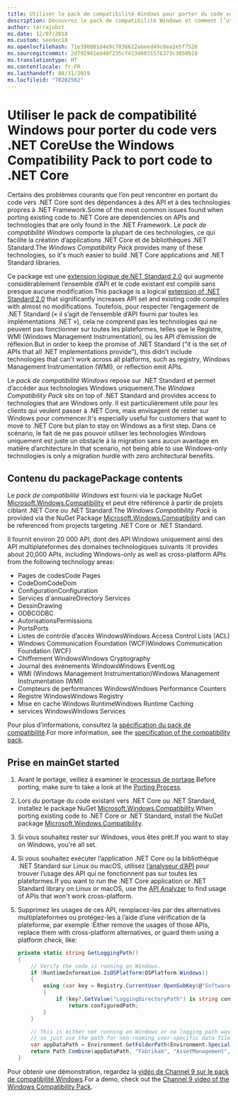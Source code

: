 ```yaml
---
title: Utiliser le pack de compatibilité Windows pour porter du code vers .NET Core
description: Découvrez le pack de compatibilité Windows et comment l’utiliser pour déplacer du code .NET Framework existant vers .NET Core
author: terrajobst
ms.date: 12/07/2018
ms.custom: seodec18
ms.openlocfilehash: 71e390881d4e9c7836622abeed49c0ea2e5f7526
ms.sourcegitcommit: 2d792961ed48f235cf413d6031576373c3050918
ms.translationtype: HT
ms.contentlocale: fr-FR
ms.lasthandoff: 08/31/2019
ms.locfileid: "70202562"
---
```

# <a name="use-the-windows-compatibility-pack-to-port-code-to-net-core"></a><span data-ttu-id="76026-103">Utiliser le pack de compatibilité Windows pour porter du code vers .NET Core</span><span class="sxs-lookup"><span data-stu-id="76026-103">Use the Windows Compatibility Pack to port code to .NET Core</span></span>

<span data-ttu-id="76026-104">Certains des problèmes courants que l’on peut rencontrer en portant du code vers .NET Core sont des dépendances à des API et à des technologies propres à .NET Framework.</span><span class="sxs-lookup"><span data-stu-id="76026-104">Some of the most common issues found when porting existing code to .NET Core are dependencies on APIs and technologies that are only found in the .NET Framework.</span></span> <span data-ttu-id="76026-105">Le *pack de compatibilité Windows* comporte la plupart de ces technologies, ce qui facilite la création d’applications .NET Core et de bibliothèques .NET Standard.</span><span class="sxs-lookup"><span data-stu-id="76026-105">The *Windows Compatibility Pack* provides many of these technologies, so it's much easier to build .NET Core applications and .NET Standard libraries.</span></span>

<span data-ttu-id="76026-106">Ce package est une [extension logique de.NET Standard 2.0](../whats-new/dotnet-core-2-0.md#api-changes-and-library-support) qui augmente considérablement l’ensemble d’API et le code existant est compilé sans presque aucune modification.</span><span class="sxs-lookup"><span data-stu-id="76026-106">This package is a logical [extension of .NET Standard 2.0](../whats-new/dotnet-core-2-0.md#api-changes-and-library-support) that significantly increases API set and existing code compiles with almost no modifications.</span></span> <span data-ttu-id="76026-107">Toutefois, pour respecter l’engagement de .NET Standard (« il s’agit de l’ensemble d’API fourni par toutes les implémentations .NET »), cela ne comprend pas les technologies qui ne peuvent pas fonctionner sur toutes les plateformes, telles que le Registre, WMI (Windows Management Instrumentation), ou les API d’émission de réflexion.</span><span class="sxs-lookup"><span data-stu-id="76026-107">But in order to keep the promise of .NET Standard ("it is the set of APIs that all .NET implementations provide"), this didn't include technologies that can't work across all platforms, such as registry, Windows Management Instrumentation (WMI), or reflection emit APIs.</span></span>

<span data-ttu-id="76026-108">Le *pack de compatibilité Windows* repose sur .NET Standard et permet d’accéder aux technologies Windows uniquement.</span><span class="sxs-lookup"><span data-stu-id="76026-108">The *Windows Compatibility Pack* sits on top of .NET Standard and provides access to technologies that are Windows only.</span></span> <span data-ttu-id="76026-109">Il est particulièrement utile pour les clients qui veulent passer à .NET Core, mais envisagent de rester sur Windows pour commencer.</span><span class="sxs-lookup"><span data-stu-id="76026-109">It's especially useful for customers that want to move to .NET Core but plan to stay on Windows as a first step.</span></span> <span data-ttu-id="76026-110">Dans ce scénario, le fait de ne pas pouvoir utiliser les technologies Windows uniquement est juste un obstacle à la migration sans aucun avantage en matière d’architecture.</span><span class="sxs-lookup"><span data-stu-id="76026-110">In that scenario, not being able to use Windows-only technologies is only a migration hurdle with zero architectural benefits.</span></span>

## <a name="package-contents"></a><span data-ttu-id="76026-111">Contenu du package</span><span class="sxs-lookup"><span data-stu-id="76026-111">Package contents</span></span>

<span data-ttu-id="76026-112">Le *pack de compatibilité Windows* est fourni via le package NuGet [Microsoft.Windows.Compatibility](https://www.nuget.org/packages/Microsoft.Windows.Compatibility) et peut être référencé à partir de projets ciblant .NET Core ou .NET Standard.</span><span class="sxs-lookup"><span data-stu-id="76026-112">The *Windows Compatibility Pack* is provided via the NuGet Package [Microsoft.Windows.Compatibility](https://www.nuget.org/packages/Microsoft.Windows.Compatibility) and can be referenced from projects targeting .NET Core or .NET Standard.</span></span>

<span data-ttu-id="76026-113">Il fournit environ 20 000 API, dont des API Windows uniquement ainsi des API multiplateformes des domaines technologiques suivants :</span><span class="sxs-lookup"><span data-stu-id="76026-113">It provides about 20,000 APIs, including Windows-only as well as cross-platform APIs from the following technology areas:</span></span>

* <span data-ttu-id="76026-114">Pages de codes</span><span class="sxs-lookup"><span data-stu-id="76026-114">Code Pages</span></span>
* <span data-ttu-id="76026-115">CodeDom</span><span class="sxs-lookup"><span data-stu-id="76026-115">CodeDom</span></span>
* <span data-ttu-id="76026-116">Configuration</span><span class="sxs-lookup"><span data-stu-id="76026-116">Configuration</span></span>
* <span data-ttu-id="76026-117">Services d'annuaire</span><span class="sxs-lookup"><span data-stu-id="76026-117">Directory Services</span></span>
* <span data-ttu-id="76026-118">Dessin</span><span class="sxs-lookup"><span data-stu-id="76026-118">Drawing</span></span>
* <span data-ttu-id="76026-119">ODBC</span><span class="sxs-lookup"><span data-stu-id="76026-119">ODBC</span></span>
* <span data-ttu-id="76026-120">Autorisations</span><span class="sxs-lookup"><span data-stu-id="76026-120">Permissions</span></span>
* <span data-ttu-id="76026-121">Ports</span><span class="sxs-lookup"><span data-stu-id="76026-121">Ports</span></span>
* <span data-ttu-id="76026-122">Listes de contrôle d’accès Windows</span><span class="sxs-lookup"><span data-stu-id="76026-122">Windows Access Control Lists (ACL)</span></span>
* <span data-ttu-id="76026-123">Windows Communication Foundation (WCF)</span><span class="sxs-lookup"><span data-stu-id="76026-123">Windows Communication Foundation (WCF)</span></span>
* <span data-ttu-id="76026-124">Chiffrement Windows</span><span class="sxs-lookup"><span data-stu-id="76026-124">Windows Cryptography</span></span>
* <span data-ttu-id="76026-125">Journal des événements Windows</span><span class="sxs-lookup"><span data-stu-id="76026-125">Windows EventLog</span></span>
* <span data-ttu-id="76026-126">WMI (Windows Management Instrumentation)</span><span class="sxs-lookup"><span data-stu-id="76026-126">Windows Management Instrumentation (WMI)</span></span>
* <span data-ttu-id="76026-127">Compteurs de performances Windows</span><span class="sxs-lookup"><span data-stu-id="76026-127">Windows Performance Counters</span></span>
* <span data-ttu-id="76026-128">Registre Windows</span><span class="sxs-lookup"><span data-stu-id="76026-128">Windows Registry</span></span>
* <span data-ttu-id="76026-129">Mise en cache Windows Runtime</span><span class="sxs-lookup"><span data-stu-id="76026-129">Windows Runtime Caching</span></span>
* <span data-ttu-id="76026-130">services Windows</span><span class="sxs-lookup"><span data-stu-id="76026-130">Windows Services</span></span>

<span data-ttu-id="76026-131">Pour plus d’informations, consultez la [spécification du pack de compatibilité](https://github.com/dotnet/designs/blob/master/accepted/compat-pack/compat-pack.md).</span><span class="sxs-lookup"><span data-stu-id="76026-131">For more information, see the [specification of the compatibility pack](https://github.com/dotnet/designs/blob/master/accepted/compat-pack/compat-pack.md).</span></span>

## <a name="get-started"></a><span data-ttu-id="76026-132">Prise en main</span><span class="sxs-lookup"><span data-stu-id="76026-132">Get started</span></span>

1. <span data-ttu-id="76026-133">Avant le portage, veillez à examiner le [processus de portage](index.md).</span><span class="sxs-lookup"><span data-stu-id="76026-133">Before porting, make sure to take a look at the [Porting Process](index.md).</span></span>

2. <span data-ttu-id="76026-134">Lors du portage du code existant vers .NET Core ou .NET Standard, installez le package NuGet [Microsoft.Windows.Compatibility](https://www.nuget.org/packages/Microsoft.Windows.Compatibility).</span><span class="sxs-lookup"><span data-stu-id="76026-134">When porting existing code to .NET Core or .NET Standard, install the NuGet package [Microsoft.Windows.Compatibility](https://www.nuget.org/packages/Microsoft.Windows.Compatibility).</span></span>

3. <span data-ttu-id="76026-135">Si vous souhaitez rester sur Windows, vous êtes prêt.</span><span class="sxs-lookup"><span data-stu-id="76026-135">If you want to stay on Windows, you're all set.</span></span>

4. <span data-ttu-id="76026-136">Si vous souhaitez exécuter l’application .NET Core ou la bibliothèque .NET Standard sur Linux ou macOS, utilisez [l’analyseur d’API](../../standard/analyzers/api-analyzer.md) pour trouver l’usage des API qui ne fonctionnent pas sur toutes les plateformes.</span><span class="sxs-lookup"><span data-stu-id="76026-136">If you want to run the .NET Core application or .NET Standard library on Linux or macOS, use the [API Analyzer](../../standard/analyzers/api-analyzer.md) to find usage of APIs that won't work cross-platform.</span></span>

5. <span data-ttu-id="76026-137">Supprimez les usages de ces API, remplacez-les par des alternatives multiplateformes ou protégez-les à l’aide d’une vérification de la plateforme, par exemple :</span><span class="sxs-lookup"><span data-stu-id="76026-137">Either remove the usages of those APIs, replace them with cross-platform alternatives, or guard them using a platform check, like:</span></span>

    ```csharp
    private static string GetLoggingPath()
    {
        // Verify the code is running on Windows.
        if (RuntimeInformation.IsOSPlatform(OSPlatform.Windows))
        {
            using (var key = Registry.CurrentUser.OpenSubKey(@"Software\Fabrikam\AssetManagement"))
            {
                if (key?.GetValue("LoggingDirectoryPath") is string configuredPath)
                    return configuredPath;
            }
        }

        // This is either not running on Windows or no logging path was configured,
        // so just use the path for non-roaming user-specific data files.
        var appDataPath = Environment.GetFolderPath(Environment.SpecialFolder.LocalApplicationData);
        return Path.Combine(appDataPath, "Fabrikam", "AssetManagement", "Logging");
    }
    ```

<span data-ttu-id="76026-138">Pour obtenir une démonstration, regardez la [vidéo de Channel 9 sur le pack de compatibilité Windows](https://channel9.msdn.com/Events/Connect/2017/T123).</span><span class="sxs-lookup"><span data-stu-id="76026-138">For a demo, check out the [Channel 9 video of the Windows Compatibility Pack](https://channel9.msdn.com/Events/Connect/2017/T123).</span></span>
